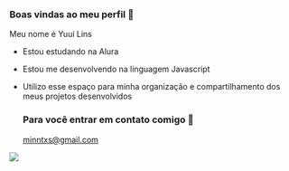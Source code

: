 ### Boas vindas ao meu perfil 🖤

Meu nome é Yuui Lins

- Estou estudando na Alura
- Estou me desenvolvendo na linguagem Javascript
- Utilizo esse espaço para minha organização e compartilhamento dos meus projetos desenvolvidos

  ### Para você entrar em contato comigo 📧

  minntxs@gmail.com

  
 ![](https://tenor.com/pt-BR/view/shera-adora-loading-gif-18067632)
